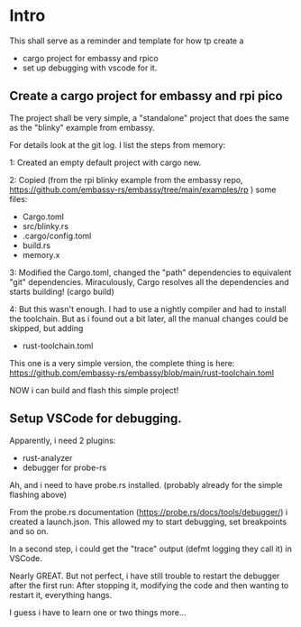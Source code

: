 # Intro

This shall serve as a reminder and template for how tp create a 

- cargo project for embassy and rpico
- set up debugging with vscode for it. 

## Create a cargo project for embassy and rpi pico

The project shall be very simple, a "standalone" project that
does the same as the "blinky" example from embassy.

For details look at the git log. I list the steps from memory:

1: Created an empty default project with cargo new. 

2: Copied (from the rpi blinky example from the embassy repo, https://github.com/embassy-rs/embassy/tree/main/examples/rp ) some files:

- Cargo.toml
- src/blinky.rs
- .cargo/config.toml
- build.rs
- memory.x

3: Modified the Cargo.toml, changed the "path" dependencies to equivalent "git" dependencies. Miraculously, Cargo resolves all the dependencies and starts building! (cargo build)

4: But this wasn't enough. I had to use a nightly compiler and had to install the toolchain. But as i found out a bit later, all the manual changes could be skipped, but adding 

- rust-toolchain.toml

This one is a very simple version, the complete thing is here: https://github.com/embassy-rs/embassy/blob/main/rust-toolchain.toml 

NOW i can build and flash this simple project!

## Setup VSCode for debugging.

Apparently, i need 2 plugins:

- rust-analyzer
- debugger for probe-rs

Ah, and i need to have probe.rs installed. (probably already for the simple flashing above)

From the probe.rs documentation (https://probe.rs/docs/tools/debugger/) i created a launch.json. This allowed my to start debugging, set breakpoints and so on. 

In a second step, i could get the "trace" output (defmt logging they call it) in VSCode. 

Nearly GREAT. But not perfect, i have still trouble to restart the debugger after the first run: After stopping it, modifying the code and then wanting to restart it, everything hangs.

I guess i have to learn one or two things more... 